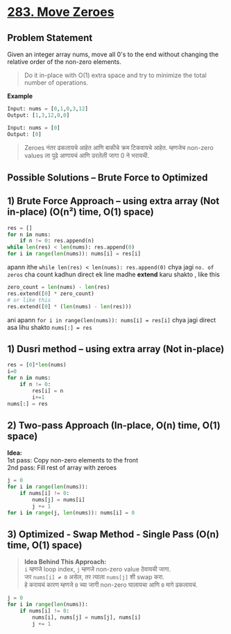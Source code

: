 # [283. Move Zeroes](https://leetcode.com/problems/move-zeroes/description/)

## Problem Statement
Given an integer array nums, move all 0's to the end without changing the relative order of the non-zero elements.  
> Do it in-place with O(1) extra space and try to minimize the total number of operations.  

**Example**
```python
Input: nums = [0,1,0,3,12]
Output: [1,3,12,0,0]
```
```python
Input: nums = [0]
Output: [0]
```
> Zeroes नंतर ढकलायचे आहेत आणि बाकीचे क्रम टिकवायचे आहेत. म्हणजेच non-zero values ला पुढे आणायचं आणि उरलेली जागा 0 ने भरायची.

## Possible Solutions – Brute Force to Optimized
## 1) Brute Force Approach – using extra array (Not in-place) (O(n²) time, O(1) space)
```python
res = []
for n in nums:
    if n != 0: res.append(n)
while len(res) < len(nums): res.append(0)
for i in range(len(nums)): nums[i] = res[i]
```
apann ithe `while len(res) < len(nums): res.append(0)` chya jagi `no. of zeros` cha count kadhun direct ek line madhe **extend** karu shakto , like this 
```python
zero_count = len(nums) - len(res)
res.extend([0] * zero_count)
# or like this
res.extend([0] * (len(nums) - len(res)))
```
ani apann `for i in range(len(nums)): nums[i] = res[i]` chya jagi direct asa lihu shakto `nums[:] = res`   

## 1) Dusri method – using extra array (Not in-place) 
```python
res = [0]*len(nums)
i=0
for n in nums:
    if n != 0: 
        res[i] = n
        i+=1
nums[:] = res
```
## 2) Two-pass Approach (In-place, O(n) time, O(1) space)
**Idea:**  
1st pass: Copy non-zero elements to the front  
2nd pass: Fill rest of array with zeroes  
```python
j = 0
for i in range(len(nums)):
    if nums[i] != 0:
        nums[j] = nums[i]
        j += 1
for i in range(j, len(nums)): nums[i] = 0
```
## 3) Optimized - Swap Method - Single Pass (O(n) time, O(1) space)
> **Idea Behind This Approach:**    
> `i` म्हणजे loop index, `j` म्हणजे non-zero value ठेवायची जागा.  
> जर `nums[i] ≠ 0` असेल, तर त्याला `nums[j]` शी swap करा.  
> हे करायचं कारण म्हणजे `0` च्या जागी non-zero घालायचा आणि `0` मागे ढकलायचं.  

```python
j = 0
for i in range(len(nums)):
    if nums[i] != 0:
        nums[i], nums[j] = nums[j], nums[i]
        j += 1
```
